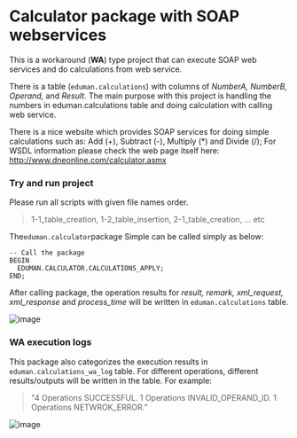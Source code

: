 # Calculator package with SOAP webservices

This is a workaround (**WA**) type project that can execute SOAP web services and do calculations from web service.

There is a table (`eduman.calculations`) with columns of _NumberA, NumberB, Operand,_ and _Result_. The main purpose with this project is handling the numbers in eduman.calculations table and doing calculation with calling web service.

There is a nice website which provides SOAP services for doing simple calculations such as:  Add (+), Subtract (-), Multiply (*) and Divide (/);
For WSDL information please check the web page itself here: http://www.dneonline.com/calculator.asmx
  
### Try and run project 
Please run all scripts with given file names order.

>  1-1_table_creation,
>  1-2_table_insertion,
>  2-1_table_creation,
>  ... etc


The` eduman.calculator `package Simple can be called simply as below:
```
-- Call the package
BEGIN
  EDUMAN.CALCULATOR.CALCULATIONS_APPLY;
END;
```
After calling package, the operation results for _result, remark, xml_request, xml_response_ and _process_time_ will be written in `eduman.calculations` table.
 
![image](https://user-images.githubusercontent.com/11629459/31163489-4578c874-a8eb-11e7-9ff6-62650a6f7a78.png)


### WA execution logs

This package also categorizes the execution results in` eduman.calculations_wa_log` table. For different operations, different results/outputs will be written in the table. 
For example:
> "4 Operations SUCCESSFUL. 1 Operations INVALID_OPERAND_ID. 1 Operations NETWROK_ERROR.”



![image](https://user-images.githubusercontent.com/11629459/31070391-d043afb6-a768-11e7-8a9f-534bea0b22cb.png)
